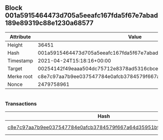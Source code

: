 ## Block 001a5915464473d705a5eeafc167fda5f67e7abad189e89319c88e1230a68577

Attribute | Value
--- | ---
Height | 36451
Hash | 001a5915464473d705a5eeafc167fda5f67e7abad189e89319c88e1230a68577
Timestamp | 2021-04-24T15:18:16+00:00
Target | 00254142f49eaaa504dc75712e8378ad5316cbcead634704b3734b6271167cc4
Merke root | c8e7c97aa7b9ee037547784e0afcb3784579f667a64d35951b9d564cb21033c2
Nonce | 2479758961

```

```

### Transactions

Hash | Amount
--- | ---
[c8e7c97aa7b9ee037547784e0afcb3784579f667a64d35951b9d564cb21033c2](c8e7c97aa7b9ee037547784e0afcb3784579f667a64d35951b9d564cb21033c2.md) | 10.00000000 SKEPTI 
